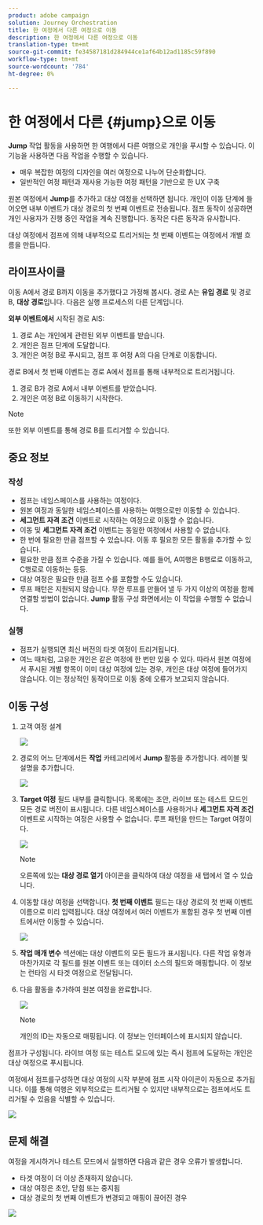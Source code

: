 ```yaml
---
product: adobe campaign
solution: Journey Orchestration
title: 한 여정에서 다른 여정으로 이동
description: 한 여정에서 다른 여정으로 이동
translation-type: tm+mt
source-git-commit: fe34587181d284944ce1af64b12ad1185c59f890
workflow-type: tm+mt
source-wordcount: '784'
ht-degree: 0%

---
```



# 한 여정에서 다른 {#jump}으로 이동

**Jump** 작업 활동을 사용하면 한 여행에서 다른 여행으로 개인을 푸시할 수 있습니다. 이 기능을 사용하면 다음 작업을 수행할 수 있습니다.

* 매우 복잡한 여정의 디자인을 여러 여정으로 나누어 단순화합니다.
* 일반적인 여정 패턴과 재사용 가능한 여정 패턴을 기반으로 한 UX 구축

원본 여정에서 **Jump**&#x200B;를 추가하고 대상 여정을 선택하면 됩니다. 개인이 이동 단계에 들어오면 내부 이벤트가 대상 경로의 첫 번째 이벤트로 전송됩니다. 점프 동작이 성공하면 개인 사용자가 진행 중인 작업을 계속 진행합니다. 동작은 다른 동작과 유사합니다.

대상 여정에서 점프에 의해 내부적으로 트리거되는 첫 번째 이벤트는 여정에서 개별 흐름을 만듭니다.

## 라이프사이클

이동 A에서 경로 B까지 이동을 추가했다고 가정해 봅시다. 경로 A는 **유입 경로** 및 경로 B, **대상 경로**입니다.
다음은 실행 프로세스의 다른 단계입니다.

**외부 이벤트에서** 시작된 경로 AIS:

1. 경로 A는 개인에게 관련된 외부 이벤트를 받습니다.
1. 개인은 점프 단계에 도달합니다.
1. 개인은 여정 B로 푸시되고, 점프 후 여정 A의 다음 단계로 이동합니다.

경로 B에서 첫 번째 이벤트는 경로 A에서 점프를 통해 내부적으로 트리거됩니다.

1. 경로 B가 경로 A에서 내부 이벤트를 받았습니다.
1. 개인은 여정 B로 이동하기 시작한다.

>[!NOTE]
>
>또한 외부 이벤트를 통해 경로 B를 트리거할 수 있습니다.

## 중요 정보

### 작성

* 점프는 네임스페이스를 사용하는 여정이다.
* 원본 여정과 동일한 네임스페이스를 사용하는 여행으로만 이동할 수 있습니다.
* **세그먼트 자격 조건** 이벤트로 시작하는 여정으로 이동할 수 없습니다.
* 이동 및 **세그먼트 자격 조건** 이벤트는 동일한 여정에서 사용할 수 없습니다.
* 한 번에 필요한 만큼 점프할 수 있습니다. 이동 후 필요한 모든 활동을 추가할 수 있습니다.
* 필요한 만큼 점프 수준을 가질 수 있습니다. 예를 들어, A여행은 B행로로 이동하고, C행로로 이동하는 등등.
* 대상 여정은 필요한 만큼 점프 수를 포함할 수도 있습니다.
* 루프 패턴은 지원되지 않습니다. 무한 루프를 만들어 낼 두 가지 이상의 여정을 함께 연결할 방법이 없습니다. **Jump** 활동 구성 화면에서는 이 작업을 수행할 수 없습니다.

### 실행

* 점프가 실행되면 최신 버전의 타겟 여정이 트리거됩니다.
* 여느 때처럼, 고유한 개인은 같은 여정에 한 번만 있을 수 있다. 따라서 원본 여정에서 푸시된 개별 항목이 이미 대상 여정에 있는 경우, 개인은 대상 여정에 들어가지 않습니다. 이는 정상적인 동작이므로 이동 중에 오류가 보고되지 않습니다.

## 이동 구성

1. 고객 여정 설계

   ![](../assets/jump1.png)

1. 경로의 어느 단계에서든 **작업** 카테고리에서 **Jump** 활동을 추가합니다. 레이블 및 설명을 추가합니다.

   ![](../assets/jump2.png)

1. **Target 여정** 필드 내부를 클릭합니다.
목록에는 초안, 라이브 또는 테스트 모드인 모든 경로 버전이 표시됩니다. 다른 네임스페이스를 사용하거나 **세그먼트 자격 조건** 이벤트로 시작하는 여정은 사용할 수 없습니다. 루프 패턴을 만드는 Target 여정이다.

   ![](../assets/jump3.png)

   >[!NOTE]
   >
   >오른쪽에 있는 **대상 경로 열기** 아이콘을 클릭하여 대상 여정을 새 탭에서 열 수 있습니다.

1. 이동할 대상 여정을 선택합니다.
**첫 번째 이벤트** 필드는 대상 경로의 첫 번째 이벤트 이름으로 미리 입력됩니다. 대상 여정에서 여러 이벤트가 포함된 경우 첫 번째 이벤트에서만 이동할 수 있습니다.

   ![](../assets/jump4.png)

1. **작업 매개 변수** 섹션에는 대상 이벤트의 모든 필드가 표시됩니다. 다른 작업 유형과 마찬가지로 각 필드를 원본 이벤트 또는 데이터 소스의 필드와 매핑합니다. 이 정보는 런타임 시 타겟 여정으로 전달됩니다.
1. 다음 활동을 추가하여 원본 여정을 완료합니다.

   ![](../assets/jump5.png)


   >[!NOTE]
   >
   >개인의 ID는 자동으로 매핑됩니다. 이 정보는 인터페이스에 표시되지 않습니다.

점프가 구성됩니다. 라이브 여정 또는 테스트 모드에 있는 즉시 점프에 도달하는 개인은 대상 여정으로 푸시됩니다.

여정에서 점프를구성하면 대상 여정의 시작 부분에 점프 시작 아이콘이 자동으로 추가됩니다. 이를 통해 여행은 외부적으로는 트리거될 수 있지만 내부적으로는 점프에서도 트리거될 수 있음을 식별할 수 있습니다.

![](../assets/jump7.png)

## 문제 해결

여정을 게시하거나 테스트 모드에서 실행하면 다음과 같은 경우 오류가 발생합니다.
* 타겟 여정이 더 이상 존재하지 않습니다.
* 대상 여정은 초안, 닫힘 또는 중지됨
* 대상 경로의 첫 번째 이벤트가 변경되고 매핑이 끊어진 경우

![](../assets/jump6.png)

